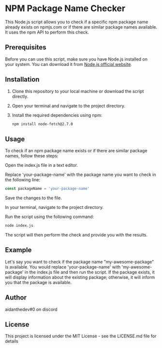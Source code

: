 # NPM Package Name Checker

This Node.js script allows you to check if a specific npm package name already exists on npmjs.com or if there are similar package names available. It uses the npm API to perform this check.

## Prerequisites

Before you can use this script, make sure you have Node.js installed on your system. You can download it from [Node.js official website](https://nodejs.org/).

## Installation

1. Clone this repository to your local machine or download the script directly.

2. Open your terminal and navigate to the project directory.

3. Install the required dependencies using npm:

   ```bash
   npm install node-fetch@2.7.0

## Usage

To check if an npm package name exists or if there are similar package names, follow these steps:

Open the index.js file in a text editor.

Replace 'your-package-name' with the package name you want to check in the following line:

```javascript
const packageName = 'your-package-name'
```

Save the changes to the file.

In your terminal, navigate to the project directory.

Run the script using the following command:

```bash
node index.js
```



The script will then perform the check and provide you with the results.

## Example

Let's say you want to check if the package name "my-awesome-package" is available. You would replace 'your-package-name' with 'my-awesome-package' in the index.js file and then run the script. If the package exists, it will display information about the existing package; otherwise, it will inform you that the package is available.

## Author

aidanthedev#0 on discord

## License

This project is licensed under the MIT License - see the LICENSE.md file for details
